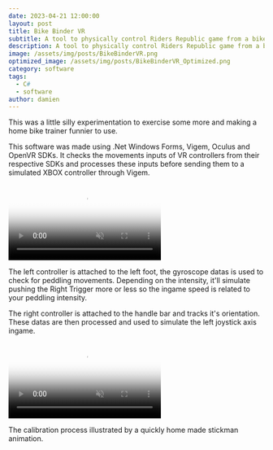 ```yaml
---
date: 2023-04-21 12:00:00
layout: post
title: Bike Binder VR
subtitle: A tool to physically control Riders Republic game from a bike trainer and VR setup.
description: A tool to physically control Riders Republic game from a bike trainer and VR setup.
image: /assets/img/posts/BikeBinderVR.png
optimized_image: /assets/img/posts/BikeBinderVR_Optimized.png
category: software
tags:
  - C#
  - software
author: damien
---
```


This was a little silly experimentation to exercise some more and making a home bike trainer funnier to use.

This software was made using .Net Windows Forms, Vigem, Oculus and OpenVR SDKs.
It checks the movements inputs of VR controllers from their respective SDKs and processes these inputs before sending them to a simulated XBOX controller through Vigem.

<div class="video-container">
    <video autoplay loop muted playsinline poster="/assets/img/loading.gif" src="/assets/img/videos/BikeBinderVR1.mp4" type="video/mp4" preload="auto"></video>
</div>

The left controller is attached to the left foot, the gyroscope datas is used to check for peddling movements. Depending on the intensity, it'll simulate pushing the Right Trigger more or less so the ingame speed is related to your peddling intensity.

The right controller is attached to the handle bar and tracks it's orientation. These datas are then processed and used to simulate the left joystick axis ingame.

<div class="video-container">
    <video autoplay loop muted playsinline poster="/assets/img/loading.gif" src="/assets/img/videos/BikeBinderVR2.mp4" type="video/mp4" preload="auto"></video>
</div>
<div class="video-description">
    <p>The calibration process illustrated by a quickly home made stickman animation.</p>
</div>

